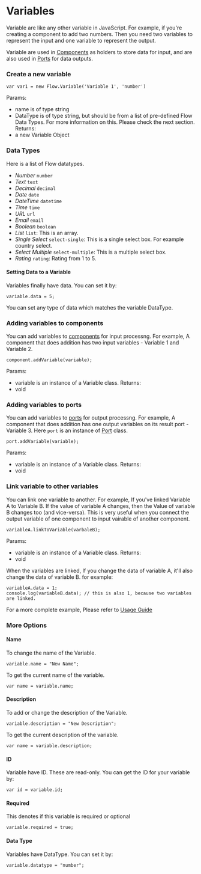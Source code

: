 # Variables

Variable are like any other variable in JavaScript. For example, if you're creating a component to add two numbers. Then you need two variables to represent the input and one variable to represent the output. 

Variable are used in [Components](../Component/README.md) as holders to store data for input, and are also used in [Ports](../Port/README.md) for data outputs. 

### Create a new variable

```
var var1 = new Flow.Variable('Variable 1', 'number')
```

Params: 
- name is of type string
- DataType is of type string, but should be from a list of pre-defined Flow Data Types. For more information on this. Please check the next section.
Returns: 
- a new Variable Object

### Data Types

Here is a list of Flow datatypes. 

- *Number*  `number`
- *Text* `text`
- *Decimal* `decimal`
- *Date*  `date`
- *DateTime*  `datetime`
- *Time* `time`
- *URL*  `url`
- *Email* `email`
- *Boolean* `boolean`
- *List*  `list`: This is an array.  
- *Single Select* `select-single`: This is a single select box. For example country select. 
- *Select Multiple*  `select-multiple`: This is a multiple select box.   
- *Rating*  `rating`: Rating from 1 to 5.

#### Setting Data to a Variable

Variables finally have data. You can set it by: 

```
variable.data = 5;
```

You can set any type of data which matches the variable DataType. 

### Adding variables to components

You can add variables to [components](../Component/README.md) for input processng. For example, A component that does addition has two input variables - Variable 1 and Variable 2. 

```
component.addVariable(variable);
```

Params: 
- variable is an instance of a Variable class. 
Returns: 
- void

### Adding variables to ports

You can add variables to [ports](../Port/README.md) for output processng. For example, A component that does addition has one output variables on its result port - Variable 3. Here `port` is an instance of [Port](../Port/README.md) class. 

```
port.addVariable(variable);
```

Params: 
- variable is an instance of a Variable class. 
Returns: 
- void

### Link variable to other variables

You can link one variable to another. For example, If you've linked Variable A to Variable B. If the value of variable A changes, then the Value of variable B changes too (and vice-versa). This is very useful when you connect the output variable of one component to input vairable of another component. 

```
variableA.linkToVariable(varbaleB);
```

Params: 
- variable is an instance of a Variable class. 
Returns: 
- void

When the variables are linked, If you change the data of variable A, it'll also change the data of variable B. for example: 

```
variableA.data = 1;
console.log(variableB.data); // this is also 1, because two variables are linked. 
```

For a more complete example, Please refer to [Usage Guide](../usage/README.md)

### More Options

#### Name 

To change the name of the Variable. 

```
variable.name = "New Name";
```

To get the current name of the variable.

```
var name = variable.name;
```

#### Description 

To add or change the description of the Variable. 

```
variable.description = "New Description";
```

To get the current description of the variable.

```
var name = variable.description;
```

#### ID

Variable have ID. These are read-only. You can get the ID for your variable by:

```
var id = variable.id;
```

#### Required

This denotes if this variable is required or optional

```
variable.required = true;
```

#### Data Type

Variables have DataType. You can set it by:

```
variable.datatype = "number";
```





